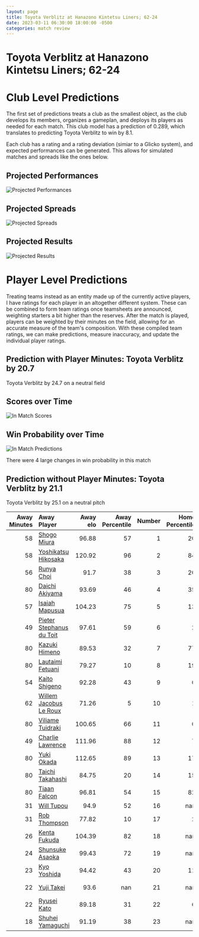 ```yaml
---  
layout: page  
title: Toyota Verblitz at Hanazono Kintetsu Liners; 62-24  
date: 2023-03-11 06:30:00 18:00:00 -0500  
categories: match review  
---
```

# Toyota Verblitz at Hanazono Kintetsu Liners; 62-24

# Club Level Predictions


The first set of predictions treats a club as the smallest object, as the club develops its members, organizes a gameplan, and deploys its players as needed for each match. This club model has a prediction of 0.289, which translates to predicting Toyota Verblitz to win by 8.1.

Each club has a rating and a rating deviation (simiar to a Glicko system), and expected performances can be generated. This allows for simulated matches and spreads like the ones below.
## Projected Performances


![Projected Performances](plots/performances_2023-03-11-HanazonoKintetsuLiners-ToyotaVerblitz.png)
## Projected Spreads


![Projected Spreads](plots/spreads_2023-03-11-HanazonoKintetsuLiners-ToyotaVerblitz.png)
## Projected Results


![Projected Results](plots/resultbar_2023-03-11-HanazonoKintetsuLiners-ToyotaVerblitz.png)
# Player Level Predictions


Treating teams instead as an entity made up of the currently active players, I have ratings for each player in an altogether different system. These can be combined to form team ratings once teamsheets are announced, weighting starters a bit higher than the reserves. After the match is played, players can be weighted by their minutes on the field, allowing for an accurate measure of the team's composition. With these compiled team ratings, we can make predictions, measure inaccuracy, and update the individual player ratings.
## Prediction with Player Minutes: Toyota Verblitz by 20.7


Toyota Verblitz by 24.7 on a neutral field
## Scores over Time


![In Match Scores](plots/recap_scores_2023-03-11-HanazonoKintetsuLiners-ToyotaVerblitz.png)
## Win Probability over Time


![In Match Predictions](plots/recap_prob_2023-03-11-HanazonoKintetsuLiners-ToyotaVerblitz.png)

There were 4 large changes in win probability in this match
## Prediction without Player Minutes: Toyota Verblitz by 21.1


Toyota Verblitz by 25.1 on a neutral pitch



|   Away Minutes | Away Player                                                                   |   Away elo |   Away Percentile |   Number |   Home Percentile |   Home elo | Home Player                                                               |   Home Minutes |
|---------------:|:------------------------------------------------------------------------------|-----------:|------------------:|---------:|------------------:|-----------:|:--------------------------------------------------------------------------|---------------:|
|             58 | [Shogo Miura](..//playerfiles//ShogoMiura_cleaned.md)                         |      96.88 |                57 |        1 |                20 |      81.96 | [Kenta Tanaka](..//playerfiles//KentaTanaka_cleaned.md)                   |             54 |
|             58 | [Yoshikatsu Hikosaka](..//playerfiles//YoshikatsuHikosaka_cleaned.md)         |     120.92 |                96 |        2 |                84 |     105.93 | [Atsushi Kashimoto](..//playerfiles//AtsushiKashimoto_cleaned.md)         |             47 |
|             56 | [Runya Choi](..//playerfiles//RunyaChoi_cleaned.md)                           |      91.7  |                38 |        3 |                20 |      83.87 | [Kota Mitake](..//playerfiles//KotaMitake_cleaned.md)                     |             54 |
|             80 | [Daichi Akiyama](..//playerfiles//DaichiAkiyama_cleaned.md)                   |      93.69 |                46 |        4 |                35 |      90.03 | [Hayato Yokoi](..//playerfiles//HayatoYokoi_cleaned.md)                   |             80 |
|             57 | [Isaiah Mapusua](..//playerfiles//IsaiahMapusua_cleaned.md)                   |     104.23 |                75 |        5 |                13 |      79.34 | [Takahito Sugahara](..//playerfiles//TakahitoSugahara_cleaned.md)         |             80 |
|             49 | [Pieter Stephanus du Toit](..//playerfiles//PieterStephanusduToit_cleaned.md) |      97.61 |                59 |        6 |                 2 |      59.88 | [Daiki Miyashita](..//playerfiles//DaikiMiyashita_cleaned.md)             |             58 |
|             80 | [Kazuki Himeno](..//playerfiles//KazukiHimeno_cleaned.md)                     |      89.53 |                32 |        7 |                77 |     105.35 | [Shohei Nonaka](..//playerfiles//ShoheiNonaka_cleaned.md)                 |             80 |
|             80 | [Lautaimi Fetuani](..//playerfiles//LautaimiFetuani_cleaned.md)               |      79.27 |                10 |        8 |                19 |      84.71 | [Waimana Kapa](..//playerfiles//WaimanaKapa_cleaned.md)                   |             72 |
|             54 | [Kaito Shigeno](..//playerfiles//KaitoShigeno_cleaned.md)                     |      92.28 |                43 |        9 |                 0 |      41.86 | [William Genia](..//playerfiles//WilliamGenia_cleaned.md)                 |             58 |
|             62 | [Willem Jacobus Le Roux](..//playerfiles//WillemJacobusLeRoux_cleaned.md)     |      71.26 |                 5 |       10 |                 1 |      50.76 | [Jackson Garden-Bachop](..//playerfiles//JacksonGarden-Bachop_cleaned.md) |             80 |
|             80 | [Viliame Tuidraki](..//playerfiles//ViliameTuidraki_cleaned.md)               |     100.65 |                66 |       11 |                 0 |      44.42 | [Sioasia Fifita](..//playerfiles//SioasiaFifita_cleaned.md)               |             80 |
|             49 | [Charlie Lawrence](..//playerfiles//CharlieLawrence_cleaned.md)               |     111.96 |                88 |       12 |                 7 |      73.67 | [Koji Okamura](..//playerfiles//KojiOkamura_cleaned.md)                   |             80 |
|             80 | [Yuki Okada](..//playerfiles//YukiOkada_cleaned.md)                           |     112.65 |                89 |       13 |                17 |      82.15 | [Akihide Onogi](..//playerfiles//AkihideOnogi_cleaned.md)                 |             62 |
|             80 | [Taichi Takahashi](..//playerfiles//TaichiTakahashi_cleaned.md)               |      84.75 |                20 |       14 |                15 |      81.47 | [Joshua Nohra](..//playerfiles//JoshuaNohra_cleaned.md)                   |             80 |
|             80 | [Tiaan Falcon](..//playerfiles//TiaanFalcon_cleaned.md)                       |      96.81 |                54 |       15 |                82 |     108.31 | [Tatsuma Nanto](..//playerfiles//TatsumaNanto_cleaned.md)                 |             63 |
|             31 | [Will Tupou](..//playerfiles//WillTupou_cleaned.md)                           |      94.9  |                52 |       16 |               nan |      92.57 | [Sho Fukui](..//playerfiles//ShoFukui_cleaned.md)                         |             33 |
|             31 | [Rob Thompson](..//playerfiles//RobThompson_cleaned.md)                       |      77.82 |                10 |       17 |                 2 |      64.47 | [Lata Tangimana](..//playerfiles//LataTangimana_cleaned.md)               |             26 |
|             26 | [Kenta Fukuda](..//playerfiles//KentaFukuda_cleaned.md)                       |     104.39 |                82 |       18 |               nan |      95    | [Yushi Inoue](..//playerfiles//YushiInoue_cleaned.md)                     |             26 |
|             24 | [Shunsuke Asaoka](..//playerfiles//ShunsukeAsaoka_cleaned.md)                 |      99.43 |                72 |       19 |               nan |      94.91 | [Tomoya Nakamura](..//playerfiles//TomoyaNakamura_cleaned.md)             |             22 |
|             23 | [Kyo Yoshida](..//playerfiles//KyoYoshida_cleaned.md)                         |      94.42 |                43 |       20 |                11 |      79.33 | [Jed Brown](..//playerfiles//JedBrown_cleaned.md)                         |             22 |
|             22 | [Yuji Takei](..//playerfiles//YujiTakei_cleaned.md)                           |      93.6  |               nan |       21 |               nan |      93.41 | [Haruki Kanazawa](..//playerfiles//HarukiKanazawa_cleaned.md)             |             18 |
|             22 | [Ryusei Kato](..//playerfiles//RyuseiKato_cleaned.md)                         |      89.18 |                31 |       22 |                 6 |      71.61 | [Yoshizumi Takeda](..//playerfiles//YoshizumiTakeda_cleaned.md)           |             17 |
|             18 | [Shuhei Yamaguchi](..//playerfiles//ShuheiYamaguchi_cleaned.md)               |      91.19 |                38 |       23 |               nan |      92.59 | [Shu Umemura](..//playerfiles//ShuUmemura_cleaned.md)                     |              8 |

